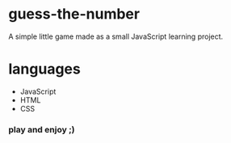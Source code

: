 # guess-the-number

A simple little game made as a small JavaScript learning project.

# languages
- JavaScript
- HTML
- CSS

### play and enjoy ;)
